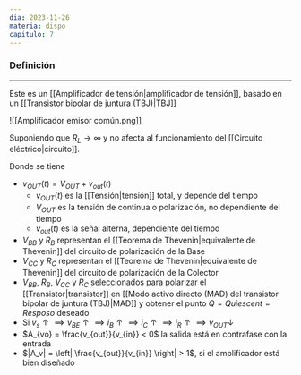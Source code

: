 ```yaml
---
dia: 2023-11-26
materia: dispo
capitulo: 7
---
```

### Definición
---
Este es un [[Amplificador de tensión|amplificador de tensión]], basado en un [[Transistor bipolar de juntura (TBJ)|TBJ]] 

![[Amplificador emisor común.png]]

Suponiendo que $R_L \to \infty$ y no afecta al funcionamiento del [[Circuito eléctrico|circuito]].

Donde se tiene
* $v_{OUT}(t) = V_{OUT} + v_{out}(t)$
	* $v_{OUT}(t)$ es la [[Tensión|tensión]] total, y depende del tiempo
	* $V_{OUT}$ es la tensión de continua o polarización, no dependiente del tiempo
	* $v_{out}(t)$ es la señal alterna, dependiente del tiempo
* $V_{BB}$ y $R_B$ representan el [[Teorema de Thevenin|equivalente de Thevenin]] del circuito de polarización de la Base
* $V_{CC}$ y $R_C$ representan el [[Teorema de Thevenin|equivalente de Thevenin]] del circuito de polarización de la Colector
* $V_{BB}$, $R_B$, $V_{CC}$ y $R_C$ seleccionados para polarizar el [[Transistor|transistor]] en [[Modo activo directo (MAD) del transistor bipolar de juntura (TBJ)|MAD]] y obtener el punto $Q = Quiescent = Resposo$ deseado
* Si $v_s \uparrow \implies v_{BE} \uparrow \implies i_B \uparrow \implies i_C \uparrow \implies i_R \uparrow \implies v_{OUT} \downarrow$ 
* $A_{vo} = \frac{v_{out}}{v_{in}} < 0$ la salida está en contrafase con la entrada
* $|A_v| = \left| \frac{v_{out}}{v_{in}} \right| > 1$, si el amplificador está bien diseñado



